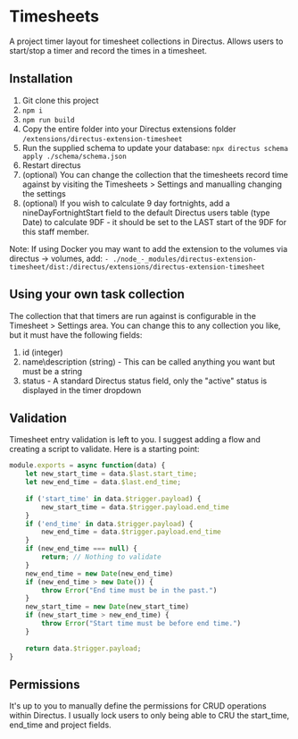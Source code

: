 # Timesheets

A project timer layout for timesheet collections in Directus.
Allows users to start/stop a timer and record the times in a timesheet.

## Installation

1. Git clone this project
2. `npm i`
3. `npm run build`
4. Copy the entire folder into your Directus extensions folder `/extensions/directus-extension-timesheet`
5. Run the supplied schema to update your database: `npx directus schema apply ./schema/schema.json`
6. Restart directus
7. (optional) You can change the collection that the timesheets record time against by visiting the Timesheets > Settings and manualling changing the settings
8. (optional) If you wish to calculate 9 day fortnights, add a nineDayFortnightStart field to the default Directus users table (type Date) to calculate 9DF - it should be set to the LAST start of the 9DF for this staff member.

Note: If using Docker you may want to add the extension to the volumes via directus -> volumes, add: `- ./node_-_modules/directus-extension-timesheet/dist:/directus/extensions/directus-extension-timesheet`

## Using your own task collection

The collection that that timers are run against is configurable in the Timesheet > Settings area. You can change this to any collection you like, but it must have the following fields:

1. id (integer)
2. name\description (string) - This can be called anything you want but must be a string
3. status - A standard Directus status field, only the "active" status is displayed in the timer dropdown

## Validation

Timesheet entry validation is left to you. I suggest adding a flow and creating a script to validate. Here is a starting point:

```ts
module.exports = async function(data) {
	let new_start_time = data.$last.start_time;
    let new_end_time = data.$last.end_time;
    
    if ('start_time' in data.$trigger.payload) {
     	new_start_time = data.$trigger.payload.end_time
    }
    if ('end_time' in data.$trigger.payload) {
     	new_end_time = data.$trigger.payload.end_time
    }
    if (new_end_time === null) {
     	return; // Nothing to validate   
    }
    new_end_time = new Date(new_end_time)
    if (new_end_time > new Date()) {
     	throw Error("End time must be in the past.")   
    }
    new_start_time = new Date(new_start_time)
    if (new_start_time > new_end_time) {
        throw Error("Start time must be before end time.")
    }
    
	return data.$trigger.payload;
}
```

## Permissions

It's up to you to manually define the permissions for CRUD operations within Directus. I usually lock users to only being able to CRU the start_time, end_time and project fields.